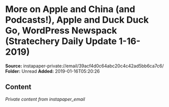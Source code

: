 # More on Apple and China (and Podcasts!), Apple and Duck Duck Go, WordPress Newspack (Stratechery Daily Update 1-16-2019)

**Source:** instapaper-private://email/39acf4d0c64abc20c4c42ad5bb6ca7c6/
**Folder:** Unread
**Added:** 2019-01-16T05:20:26




## Content
*Private content from instapaper_email*
